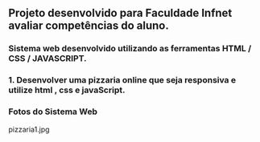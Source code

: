 ## Projeto desenvolvido para Faculdade Infnet avaliar competências do aluno.  
### Sistema web desenvolvido utilizando as ferramentas HTML / CSS / JAVASCRIPT.  
### 1. Desenvolver uma pizzaria online que seja responsiva e utilize html , css e javaScript.  
### Fotos do Sistema Web

pizzaria1.jpg
